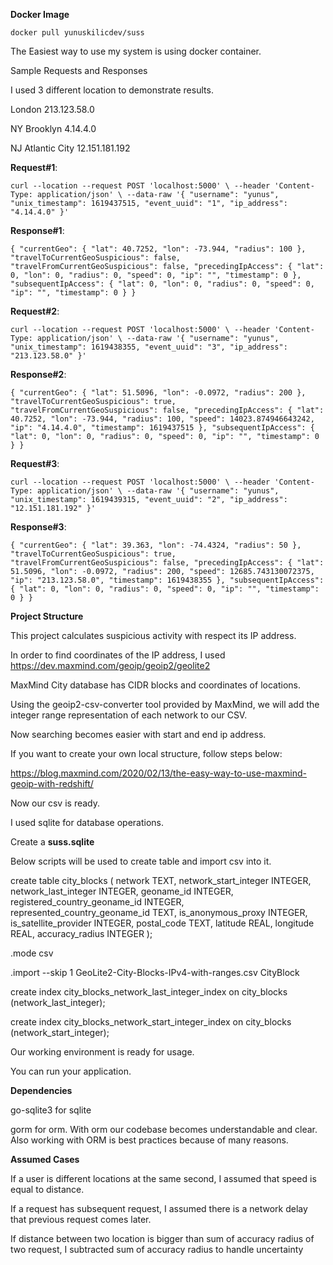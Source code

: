 **Docker Image**

`docker pull yunuskilicdev/suss`

The Easiest way to use my system is using docker container.

Sample Requests and Responses

I used 3 different location to demonstrate results.

London 213.123.58.0

NY Brooklyn 4.14.4.0

NJ Atlantic City 12.151.181.192

**Request#1**:

`curl --location --request POST 'localhost:5000' \
--header 'Content-Type: application/json' \
--data-raw '{
"username": "yunus",
"unix_timestamp": 1619437515,
"event_uuid": "1",
"ip_address": "4.14.4.0"
}'`

**Response#1**:

`{
"currentGeo": {
"lat": 40.7252,
"lon": -73.944,
"radius": 100 },
"travelToCurrentGeoSuspicious": false,
"travelFromCurrentGeoSuspicious": false,
"precedingIpAccess": {
"lat": 0,
"lon": 0,
"radius": 0,
"speed": 0,
"ip": "",
"timestamp": 0 },
"subsequentIpAccess": {
"lat": 0,
"lon": 0,
"radius": 0,
"speed": 0,
"ip": "",
"timestamp": 0 } }
`

**Request#2**:

`curl --location --request POST 'localhost:5000' \
--header 'Content-Type: application/json' \
--data-raw '{
"username": "yunus",
"unix_timestamp": 1619438355,
"event_uuid": "3",
"ip_address": "213.123.58.0"
}'
`

**Response#2**:

`{
"currentGeo": {
"lat": 51.5096,
"lon": -0.0972,
"radius": 200 },
"travelToCurrentGeoSuspicious": true,
"travelFromCurrentGeoSuspicious": false,
"precedingIpAccess": {
"lat": 40.7252,
"lon": -73.944,
"radius": 100,
"speed": 14023.874946643242,
"ip": "4.14.4.0",
"timestamp": 1619437515 },
"subsequentIpAccess": {
"lat": 0,
"lon": 0,
"radius": 0,
"speed": 0,
"ip": "",
"timestamp": 0 } }
`

**Request#3**:

`curl --location --request POST 'localhost:5000' \
--header 'Content-Type: application/json' \
--data-raw '{
"username": "yunus",
"unix_timestamp": 1619439315,
"event_uuid": "2",
"ip_address": "12.151.181.192"
}'`

**Response#3**:

`{
"currentGeo": {
"lat": 39.363,
"lon": -74.4324,
"radius": 50 },
"travelToCurrentGeoSuspicious": true,
"travelFromCurrentGeoSuspicious": false,
"precedingIpAccess": {
"lat": 51.5096,
"lon": -0.0972,
"radius": 200,
"speed": 12685.743130072375,
"ip": "213.123.58.0",
"timestamp": 1619438355 },
"subsequentIpAccess": {
"lat": 0,
"lon": 0,
"radius": 0,
"speed": 0,
"ip": "",
"timestamp": 0 } }`

**Project Structure**

This project calculates suspicious activity with respect its IP address.

In order to find coordinates of the IP address, I used  https://dev.maxmind.com/geoip/geoip2/geolite2

MaxMind City database has CIDR blocks and coordinates of locations.

Using the geoip2-csv-converter tool provided by MaxMind, we will add the integer range representation of each network to our CSV.

Now searching becomes easier with start and end ip address.

If you want to create your own local structure, follow steps below:

https://blog.maxmind.com/2020/02/13/the-easy-way-to-use-maxmind-geoip-with-redshift/

Now our csv is ready.

I used sqlite for database operations.

Create a **suss.sqlite**

Below scripts will be used to create table and import csv into it.

create table city_blocks
(
network TEXT,
network_start_integer INTEGER,
network_last_integer INTEGER,
geoname_id INTEGER,
registered_country_geoname_id INTEGER,
represented_country_geoname_id TEXT,
is_anonymous_proxy INTEGER,
is_satellite_provider INTEGER,
postal_code TEXT,
latitude REAL,
longitude REAL,
accuracy_radius INTEGER
);

.mode csv

.import --skip 1 GeoLite2-City-Blocks-IPv4-with-ranges.csv CityBlock

create index city_blocks_network_last_integer_index
on city_blocks (network_last_integer);

create index city_blocks_network_start_integer_index
on city_blocks (network_start_integer);

Our working environment is ready for usage.

You can run your application.

**Dependencies**

go-sqlite3 for sqlite

gorm for orm. With orm our codebase becomes understandable and clear. Also working with ORM is best practices because of many reasons.

**Assumed Cases**

If a user is different locations at the same second, I assumed that speed is equal to distance.

If a request has subsequent request, I assumed there is a network delay that previous request comes later.

If distance between two location is bigger than sum of accuracy radius of two request, I subtracted sum of accuracy radius to handle uncertainty


